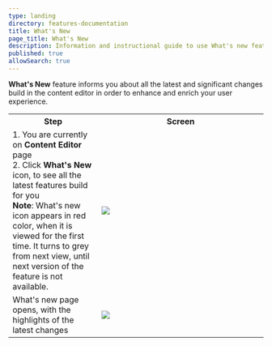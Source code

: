 ```yaml
---
type: landing
directory: features-documentation
title: What's New
page_title: What's New
description: Information and instructional guide to use What's new feature
published: true
allowSearch: true
---
```

**What's New** feature informs you about all the latest and significant changes build in the content editor in order to enhance and enrich your user experience.

<table>
  <tr>
    <th style="width:35%;">Step</th>
    <th style="width:65%;">Screen</th>
  </tr>
  <tr>
    <td>1. You are currently on <b>Content Editor</b> page <br>2. Click <b>What's New</b> icon, to see all the latest features build for you <br><b>Note</b>: What's new icon appears in red color, when it is viewed for the first time. It turns to grey from next view, until next version of the feature is not available.</td>
    <td><img src="pages/features-documentation/whatsnew1.png"></td>
  </tr>
  <tr>
    <td>What's new page opens, with the highlights of the latest changes</td>
    <td><img src="pages/pages/features-documentation/whatsnew2.png"></td>
  </tr>
  </table>

